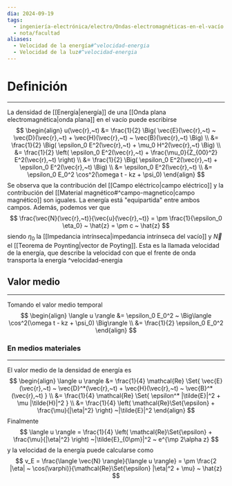 ```yaml
---
dia: 2024-09-19
tags:
  - ingeniería-electrónica/electro/Ondas-electromagnéticas-en-el-vacío
  - nota/facultad
aliases:
  - Velocidad de la energía#^velocidad-energia
  - Velocidad de la luz#^velocidad-energia
---
```

# Definición
---
La densidad de [[Energía|energía]] de una [[Onda plana electromagnética|onda plana]] en el vacío puede escribirse $$ \begin{align} 
    u(\vec{r},~t) &= \frac{1}{2} \Big( \vec{E}(\vec{r},~t) ~ \vec{D}(\vec{r},~t) + \vec{H}(\vec{r},~t) ~ \vec{B}(\vec{r},~t) \Big) \\
     &= \frac{1}{2} \Big( \epsilon_0 E^2(\vec{r},~t) + \mu_0 H^2(\vec{r},~t) \Big) \\
     &= \frac{1}{2} \left( \epsilon_0 E^2(\vec{r},~t) + \frac{\mu_0}{Z_{00}^2} E^2(\vec{r},~t) \right) \\
     &= \frac{1}{2} \Big( \epsilon_0 E^2(\vec{r},~t) + \epsilon_0 E^2(\vec{r},~t) \Big) \\
     &= \epsilon_0 E^2(\vec{r},~t) \\
     &= \epsilon_0 E_0^2 \cos^2(\omega t - kz + \psi_0)
\end{align} $$
Se observa que la contribución del [[Campo eléctrico|campo eléctrico]] y la contribución del [[Material magnético#^campo-magnetico|campo magnético]] son iguales. La energía está "equipartida" entre ambos campos. Además, podemos ver que $$ \frac{\vec{N}(\vec{r},~t)}{\vec{u}(\vec{r},~t)} = \pm \frac{1}{\epsilon_0 \eta_0} ~ \hat{z} = \pm c ~ \hat{z} $$ siendo $\eta_0$ la [[Impedancia intrínseca|impedancia intrínseca del vacío]] y $\vec{N}$ el [[Teorema de Poynting|vector de Poyting]]. Esta es la llamada velocidad de la energía, que describe la velocidad con que el frente de onda transporta la energía ^velocidad-energia

## Valor medio
---
Tomando el valor medio temporal $$ \begin{align} 
    \langle u \rangle &= \epsilon_0 E_0^2 ~ \Big\langle \cos^2(\omega t - kz + \psi_0) \Big\rangle \\
     &= \frac{1}{2} \epsilon_0 E_0^2
\end{align} $$
### En medios materiales
---
El valor medio de la densidad de energía es $$ \begin{align} 
    \langle u \rangle &= \frac{1}{4} \mathcal{Re} \Set{ \vec{E}(\vec{r},~t) ~ \vec{D}^*(\vec{r},~t) + \vec{H}(\vec{r},~t) ~ \vec{B}^*(\vec{r},~t) } \\
     &= \frac{1}{4} \mathcal{Re} \Set{ \epsilon^* |\tilde{E}|^2 + \mu |\tilde{H}|^2 } \\
     &= \frac{1}{4} \left( \mathcal{Re}\Set{\epsilon} + \frac{\mu}{|\eta|^2} \right) ~|\tilde{E}|^2
\end{align} $$
Finalmente $$ \langle u \rangle = \frac{1}{4} \left( \mathcal{Re}\Set{\epsilon} + \frac{\mu}{|\eta|^2} \right) ~|\tilde{E}_{0\pm}|^2 ~ e^{\mp 2\alpha z} $$
y la velocidad de la energía puede calcularse como $$ v_E = \frac{\langle \vec{N} \rangle}{\langle u \rangle} = \pm \frac{2 |\eta| ~ \cos(\varphi)}{\mathcal{Re}\Set{\epsilon} |\eta|^2 + \mu} ~ \hat{z} $$